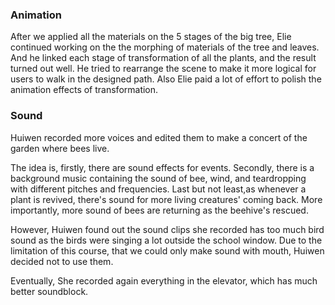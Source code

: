 ### Animation

After we applied all the materials on the 5 stages of the big tree, Elie continued working on the the morphing of materials of the tree and leaves. And he linked each stage of transformation of all the plants, and the result turned out well. He tried to rearrange the scene to make it more logical for users to walk in the designed path. Also Elie paid a lot of effort to polish the animation effects of transformation.

### Sound

Huiwen recorded more voices and edited them to make a concert of the garden where bees live.

The idea is, firstly, there are sound effects for events. Secondly, there is a background music containing the sound of bee, wind, and teardropping with different pitches and frequencies. Last but not least,as whenever a plant is revived, there's sound for more living creatures' coming back. More importantly, more sound of bees are returning as the beehive's rescued.

However, Huiwen found out the sound clips she recorded has too much bird sound as the birds were singing a lot outside the school window. Due to the limitation of this course, that we could only make sound with mouth, Huiwen decided not to use them.

Eventually, She recorded again everything in the elevator, which has much better soundblock.
